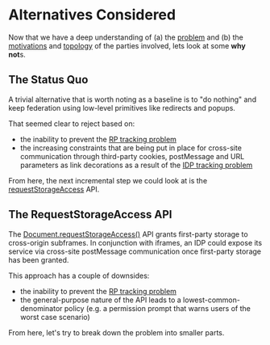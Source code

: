 # Alternatives Considered

Now that we have a deep understanding of (a) the [problem](README.md) and (b) the [motivations](https://w3c-fedid.github.io/FedCM#privacy-threat-model) and [topology](activation.md) of the parties involved, lets look at some **why not**s.

## The Status Quo

A trivial alternative that is worth noting as a baseline is to "do nothing" and keep federation using low-level primitives like redirects and popups.

That seemed clear to reject based on:

- the inability to prevent the [RP tracking problem](glossary.md#rp-tracking)
- the increasing constraints that are being put in place for cross-site communication through third-party cookies, postMessage and URL parameters as link decorations as a result of the [IDP tracking problem](glossary.md#idp-tracking)

From here, the next incremental step we could look at is the [requestStorageAccess](https://developer.mozilla.org/en-US/docs/Web/API/Document/requestStorageAccess) API.

## The RequestStorageAccess API

The [Document.requestStorageAccess()](https://developer.mozilla.org/en-US/docs/Web/API/Document/requestStorageAccess) API grants first-party storage to cross-origin subframes. In conjunction with iframes, an IDP could expose its service via cross-site postMessage communication once first-party storage has been granted.

This approach has a couple of downsides:

- the inability to prevent the [RP tracking problem](glossary.md#rp-tracking)
- the general-purpose nature of the API leads to a lowest-common-denominator policy (e.g. a permission prompt that warns users of the worst case scenario)

From here, let's try to break down the problem into smaller parts.
